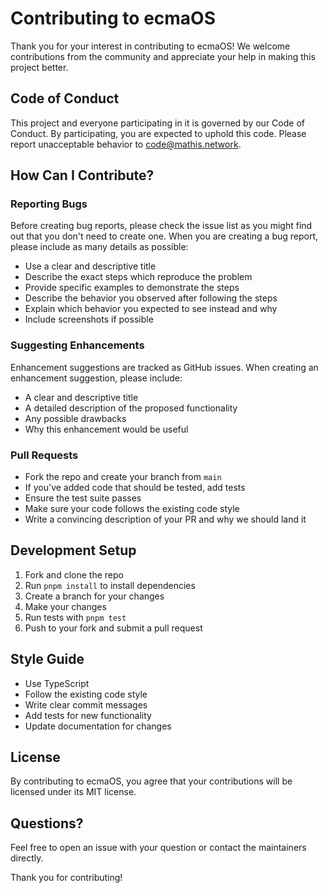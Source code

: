 # Contributing to ecmaOS

Thank you for your interest in contributing to ecmaOS! We welcome contributions from the community and appreciate your help in making this project better.

## Code of Conduct

This project and everyone participating in it is governed by our Code of Conduct. By participating, you are expected to uphold this code. Please report unacceptable behavior to [code@mathis.network](mailto:code@mathis.network).

## How Can I Contribute?

### Reporting Bugs

Before creating bug reports, please check the issue list as you might find out that you don't need to create one. When you are creating a bug report, please include as many details as possible:

* Use a clear and descriptive title
* Describe the exact steps which reproduce the problem
* Provide specific examples to demonstrate the steps
* Describe the behavior you observed after following the steps
* Explain which behavior you expected to see instead and why
* Include screenshots if possible

### Suggesting Enhancements

Enhancement suggestions are tracked as GitHub issues. When creating an enhancement suggestion, please include:

* A clear and descriptive title
* A detailed description of the proposed functionality
* Any possible drawbacks
* Why this enhancement would be useful

### Pull Requests

* Fork the repo and create your branch from `main`
* If you've added code that should be tested, add tests
* Ensure the test suite passes
* Make sure your code follows the existing code style
* Write a convincing description of your PR and why we should land it

## Development Setup

1. Fork and clone the repo
2. Run `pnpm install` to install dependencies
3. Create a branch for your changes
4. Make your changes
5. Run tests with `pnpm test`
6. Push to your fork and submit a pull request

## Style Guide

* Use TypeScript
* Follow the existing code style
* Write clear commit messages
* Add tests for new functionality
* Update documentation for changes

## License

By contributing to ecmaOS, you agree that your contributions will be licensed under its MIT license.

## Questions?

Feel free to open an issue with your question or contact the maintainers directly.

Thank you for contributing!
